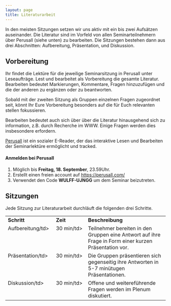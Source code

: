 ```yaml
---
layout: page
title: Literaturarbeit
---
```


<style>
  td {
  vertical-align: top;
  align: left;  
  }
</style>

In den meisten Sitzungen setzen wir uns aktiv mit ein bis zwei Aufsätzen auseinander. Die Literatur sind im Vorfeld von allen Seminarteilnehmern über Perusall (siehe unten) zu bearbeiten. Die Sitzungen bestehen dann aus drei Abschnitten: Aufbereitung, Präsentation, und Diskussion.

## Vorbereitung

Ihr findet die Lektüre für die jeweilige Seminarsitzung in Perusall unter Leseaufträge. Lest und bearbeitet als Vorbereitung die gesamte Literatur. Bearbeiten bedeutet Markierungen, Kommentare, Fragen hinzuzufügen und die der anderen zu ergänzen oder zu beantworten.  

Sobald mit der zweiten Sitzung als Gruppen einzelnen Fragen zugeordnet seit, könnt Ihr Eure Vorbereitung besonders auf die für Euch relevanten stellen fokussieren.

Bearbeiten bedeutet auch sich über über die Literatur hinausgehend sich zu information, z.B. durch Recherche im WWW. Einige Fragen werden dies insbesondere erfordern.  

<a href="https://perusall.com/">Perusall</a> ist ein sozialer E-Reader, der das interaktive Lesen und Bearbeiten der Seminarlektüre ermöglicht und tracked.

#### Anmelden bei Perusall
1. Möglich bis <b>Freitag, 18. September</b>, 23.59Uhr.
2. Erstellt einen freien account auf https://perusall.com/
3. Verwendet den Code <b>WULFF-UJNGG</b> um dem Seminar beizutreten.


## Sitzungen

Jede Sitzung zur Literaturarbeit durchläuft die folgenden drei Schritte.

<table cellspacing="0" cellpadding="0">
<col width="30%">
<col width="20%">
<col width="50%">
<tr>
  <td><b>Schritt</b></td>
  <td><b>Zeit</b></td>
  <td><b>Beschreibung</b></td>
</tr>
<tr>
  <td>Aufbereitung/td>
  <td>30 min/td>
  <td>Teilnehmer bereiten in den Gruppen eine Antwort auf ihre Frage in Form einer kurzen Präsentation vor.</td>
</tr>
<tr>
  <td>Präsentation/td>
  <td>30 min/td>
  <td>Die Gruppen präsentieren sich gegenseitig ihre Antworten in 5-7 minütugen Präsentationen.</td>
</tr>
<tr>
  <td>Diskussion/td>
  <td>30 min/td>
  <td>Offene und weitereführende Fragen werden im Plenum diskutiert.</td>
</tr>
</table>
